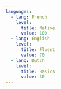 ```yaml
---
languages:
  - lang: French
    level:
      title: Native
      value: 100
  - lang: English
    level:
      title: Fluent
      value: 70
  - lang: Dutch
    level:
      title: Basics
      value: 30
---
```

